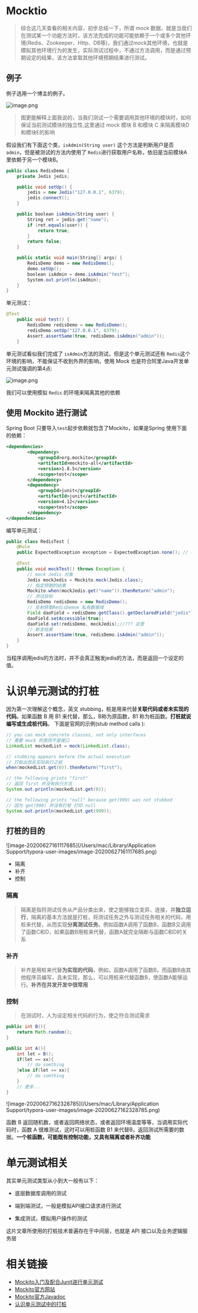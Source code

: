 # Mocktio

>  综合这几天查看的相关内容，初步总结一下，所谓 mock 数据，就是当我们在测试某一个功能方法时，该方法完成的功能可能依赖于一个或多个其他环境(Redis、Zookeeper、Http、DB等)，我们通过mock其他环境，也就是模拟其他环境行为的发生，实际测试过程中，不通过方法调用，而是通过预期设定的结果，该方法拿取其他环境预期结果进行测试。

## 例子

例子选用一个博主的例子。

![image.png](http://ww1.sinaimg.cn/mw690/006rAlqhgy1gg6vugsmkhj31280d4tco.jpg)

> 图更能解释上面我说的，当我们测试一个需要调用其他环境的模块时，如何保证当前测试模块的独立性,这里通过 mock 模块 B 和模块 C 来隔离模块D和模块E的影响

假设我们有下面这个类，`isAdmin(String user)` 这个方法是判断用户是否`admin`，但是被测试的方法内使用了 `Redis`进行获取用户名称，依旧是当前模块A里依赖于另一个模块B。

```csharp
public class RedisDemo {
    private Jedis jedis;

    public void setUp() {
        jedis = new Jedis("127.0.0.1", 6379);
        jedis.connect();
    }

    public boolean isAdmin(String user) {
        String ret = jedis.get("name");
        if (ret.equals(user)) {
            return true;
        }
        return false;
    }

    public static void main(String[] args) {
        RedisDemo demo = new RedisDemo();
        demo.setUp();
        boolean isAdmin = demo.isAdmin("test");
        System.out.println(isAdmin);
    }
}

```

单元测试：

```java
@Test
    public void test() {
        RedisDemo redisDemo = new RedisDemo();
        redisDemo.setUp("127.0.0.1", 6379);
        Assert.assertSame(true, redisDemo.isAdmin("admin"));
    }
```

单元测试看似我们完成了 `isAdmin`方法的测试，但是这个单元测试还有 `Redis`这个环境的影响，不能保证不收到外界的影响，使用 Mock 也是符合阿里Java开发单元测试强调的第4点:

![image.png](http://ww1.sinaimg.cn/mw690/006rAlqhgy1gg6vwlug3dj31ii0aqtcs.jpg)

我们可以使用模拟 `Redis` 的环境来隔离其他的依赖

## 使用 Mockito 进行测试

Spring Boot 只要导入`test`起步依赖就包含了Mockito，如果是Spring 使用下面的依赖：

```xml
<dependencies>
        <dependency>
            <groupId>org.mockito</groupId>
            <artifactId>mockito-all</artifactId>
            <version>1.8.5</version>
            <scope>test</scope>
        </dependency>
        <dependency>
            <groupId>junit</groupId>
            <artifactId>junit</artifactId>
            <version>4.12</version>
            <scope>test</scope>
        </dependency>
</dependencies>
```

编写单元测试：

```java
public class RedisTest {
    @Rule
    public ExpectedException exception = ExpectedException.none(); // 不允许有异常
    
    @Test
    public void mockTest() throws Exception {
        // mock Jedis 对象
        Jedis mockJedis = Mockito.mock(Jedis.class);
        // 指定预期的结果
        Mockito.when(mockJedis.get("name")).thenReturn("admin");
		// 测试目标
        RedisDemo redisDemo = new RedisDemo();
        // 反射获取RedisDemoe 私有数据域  
        Field daoField = redisDemo.getClass().getDeclaredField("jedis");
        daoField.setAccessible(true);
        daoField.set(redisDemo, mockJedis);//??? 这里
		// 断言结果
        Assert.assertSame(true, redisDemo.isAdmin("admin"));
    }
}
```

当程序调用jedis的方法时，并不会真正触发jedis的方法，而是返回一个设定的值。

# 认识单元测试的打桩

因为第一次理解这个概念，英文 stubbing，桩是用来代替**关联代码或者未实现的代码**。如果函数 B 用 B1 来代替，那么，B称为原函数，B1 称为桩函数。**打桩就说编写或生成桩代码**。 下面是官网的示例(stub method calls ):

```java
// you can mock concrete classes, not only interfaces
// 需要 mock 的类而不是接口
LinkedList mockedList = mock(LinkedList.class);

// stubbing appears before the actual execution
// 打桩出现在实际执行之前
when(mockedList.get(0)).thenReturn("first");

// the following prints "first"
// 返回 first 并没有执行方法
System.out.println(mockedList.get(0));

// the following prints "null" because get(999) was not stubbed
// 因为 get(999) 并没有打桩 打印 null
System.out.println(mockedList.get(999));
```

## 打桩的目的

![image-20200627161117685](/Users/mac/Library/Application Support/typora-user-images/image-20200627161117685.png)

- 隔离
- 补齐
- 控制

### 隔离

> 隔离是指将测试任务从产品分类出来，使之能够独立变异、连接，并**独立运行**，隔离的基本方法就是打桩，将测试任务之外与测试任务相关的代码，用桩来代替，从而实现**分离测试任务**。例如函数A调用了函数B，函数B又调用了函数C和D，如果函数B用桩来代替，函数A就完全隔断与函数C和D的关系

### 补齐

> 补齐是用桩来代替**为实现的代码**，例如，函数A调用了函数B，而函数B由其他程序员编写，且未实现，那么，可以用桩来代替函数B，使函数A能够运行。**补齐在并发开发中很常用**

### 控制

> 在测试时，人为设定相关代码的行为，使之符合测试需求

```java
public int B(){
	return Math.random();
}

public int A(){
    int let = B();
    if(let == xx){
        // do somthing
    }else if(let == xx){
        // do somthing
    }
    // 更多...
}
```

![image-20200627162328785](/Users/mac/Library/Application Support/typora-user-images/image-20200627162328785.png)

函数 B 返回随机数，或者返回网络状态，或者返回环境温度等等，当调用实际代码时，函数 A 很难测试，这时可以用桩函数 B1 来代替B，返回测试所需要的数据。**一个桩函数，可能既有控制功能，又具有隔离或者补齐功能**



# 单元测试相关

其实单元测试类型从小到大一般有以下：

- 底层数据库调用的测试

- 端到端测试，一般是模拟API接口请求进行测试
- 集成测试，模拟用户操作的测试

这片文章所使用的打桩技术普遍存在于中间层，也就是 API 接口以及业务逻辑服务层

# 相关链接

- [Mockito入门及配合Junit进行单元测试](https://www.jianshu.com/p/46afe8c54d34)
- [Mockito官方网站](https://site.mockito.org/)
- [Mockito官方Javadoc](https://www.javadoc.io/doc/org.mockito/mockito-core/2.11.0/org/mockito/Mockito.html)
- [认识单元测试中的打桩](https://blog.csdn.net/wangwencong/article/details/8189778)